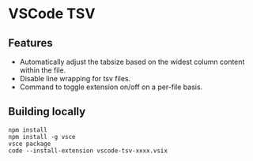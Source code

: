 # VSCode TSV

## Features

- Automatically adjust the tabsize based on the widest column content within the file.
- Disable line wrapping for tsv files.
- Command to toggle extension on/off on a per-file basis.

## Building locally

```
npm install
npm install -g vsce
vsce package
code --install-extension vscode-tsv-xxxx.vsix
```
